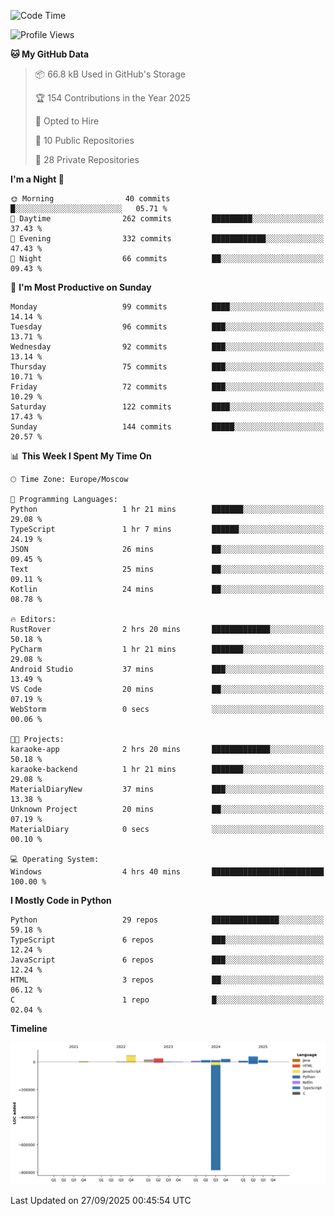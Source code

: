 <!--START_SECTION:waka-->
![Code Time](http://img.shields.io/badge/Code%20Time-824%20hrs%208%20mins-blue)

![Profile Views](http://img.shields.io/badge/Profile%20Views-1-blue)

**🐱 My GitHub Data** 

> 📦 66.8 kB Used in GitHub's Storage 
 > 
> 🏆 154 Contributions in the Year 2025
 > 
> 💼 Opted to Hire
 > 
> 📜 10 Public Repositories 
 > 
> 🔑 28 Private Repositories 
 > 
**I'm a Night 🦉** 

```text
🌞 Morning                40 commits          █░░░░░░░░░░░░░░░░░░░░░░░░   05.71 % 
🌆 Daytime                262 commits         █████████░░░░░░░░░░░░░░░░   37.43 % 
🌃 Evening                332 commits         ████████████░░░░░░░░░░░░░   47.43 % 
🌙 Night                  66 commits          ██░░░░░░░░░░░░░░░░░░░░░░░   09.43 % 
```
📅 **I'm Most Productive on Sunday** 

```text
Monday                   99 commits          ████░░░░░░░░░░░░░░░░░░░░░   14.14 % 
Tuesday                  96 commits          ███░░░░░░░░░░░░░░░░░░░░░░   13.71 % 
Wednesday                92 commits          ███░░░░░░░░░░░░░░░░░░░░░░   13.14 % 
Thursday                 75 commits          ███░░░░░░░░░░░░░░░░░░░░░░   10.71 % 
Friday                   72 commits          ███░░░░░░░░░░░░░░░░░░░░░░   10.29 % 
Saturday                 122 commits         ████░░░░░░░░░░░░░░░░░░░░░   17.43 % 
Sunday                   144 commits         █████░░░░░░░░░░░░░░░░░░░░   20.57 % 
```


📊 **This Week I Spent My Time On** 

```text
🕑︎ Time Zone: Europe/Moscow

💬 Programming Languages: 
Python                   1 hr 21 mins        ███████░░░░░░░░░░░░░░░░░░   29.08 % 
TypeScript               1 hr 7 mins         ██████░░░░░░░░░░░░░░░░░░░   24.19 % 
JSON                     26 mins             ██░░░░░░░░░░░░░░░░░░░░░░░   09.45 % 
Text                     25 mins             ██░░░░░░░░░░░░░░░░░░░░░░░   09.11 % 
Kotlin                   24 mins             ██░░░░░░░░░░░░░░░░░░░░░░░   08.78 % 

🔥 Editors: 
RustRover                2 hrs 20 mins       █████████████░░░░░░░░░░░░   50.18 % 
PyCharm                  1 hr 21 mins        ███████░░░░░░░░░░░░░░░░░░   29.08 % 
Android Studio           37 mins             ███░░░░░░░░░░░░░░░░░░░░░░   13.49 % 
VS Code                  20 mins             ██░░░░░░░░░░░░░░░░░░░░░░░   07.19 % 
WebStorm                 0 secs              ░░░░░░░░░░░░░░░░░░░░░░░░░   00.06 % 

🐱‍💻 Projects: 
karaoke-app              2 hrs 20 mins       █████████████░░░░░░░░░░░░   50.18 % 
karaoke-backend          1 hr 21 mins        ███████░░░░░░░░░░░░░░░░░░   29.08 % 
MaterialDiaryNew         37 mins             ███░░░░░░░░░░░░░░░░░░░░░░   13.38 % 
Unknown Project          20 mins             ██░░░░░░░░░░░░░░░░░░░░░░░   07.19 % 
MaterialDiary            0 secs              ░░░░░░░░░░░░░░░░░░░░░░░░░   00.10 % 

💻 Operating System: 
Windows                  4 hrs 40 mins       █████████████████████████   100.00 % 
```

**I Mostly Code in Python** 

```text
Python                   29 repos            ███████████████░░░░░░░░░░   59.18 % 
TypeScript               6 repos             ███░░░░░░░░░░░░░░░░░░░░░░   12.24 % 
JavaScript               6 repos             ███░░░░░░░░░░░░░░░░░░░░░░   12.24 % 
HTML                     3 repos             ██░░░░░░░░░░░░░░░░░░░░░░░   06.12 % 
C                        1 repo              █░░░░░░░░░░░░░░░░░░░░░░░░   02.04 % 
```



**Timeline**

![Lines of Code chart](https://raw.githubusercontent.com/adlemx/adlemx/main/assets/bar_graph.png)


 Last Updated on 27/09/2025 00:45:54 UTC
<!--END_SECTION:waka-->
